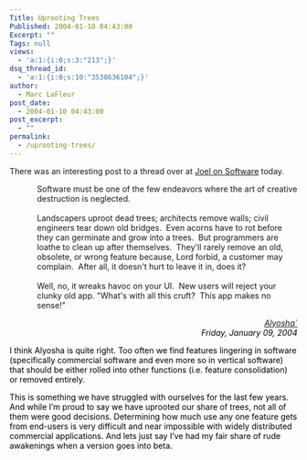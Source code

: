 ```yaml
---
Title: Uprooting Trees
Published: 2004-01-10 04:43:00
Excerpt: ""
Tags: null
views:
  - 'a:1:{i:0;s:3:"213";}'
dsq_thread_id:
  - 'a:1:{i:0;s:10:"3538636104";}'
author:
  - Marc LaFleur
post_date:
  - 2004-01-10 04:43:00
post_excerpt:
  - ""
permalink:
  - /uprooting-trees/
---
```

<div class="Section1"> <p>There was an interesting post to a thread over at <a href="http://discuss.fogcreek.com/joelonsoftware/default.asp?cmd=show&amp;ixPost=101496&amp;ixReplies=8" target="_blank">Joel on Software</a> today.</p> <p style='margin-left:.5in'><span style=''>Software must be one of the few endeavors where the art of creative destruction is neglected.<br /> <br /> Landscapers uproot dead trees; architects remove walls; civil engineers tear down old bridges.&nbsp; Even acorns have to rot before they can germinate and grow into a trees.&nbsp; But programmers are loathe to clean up after themselves.&nbsp; They'll rarely remove an old, obsolete, or wrong feature because, Lord forbid, a customer may complain.&nbsp; After all, it doesn't hurt to leave it in, does it?<br /> <br /> Well, no, it wreaks havoc on your UI.&nbsp; New users will reject your clunky old app. "What's with all this cruft?&nbsp; This app makes no sense!"</span></p> <p class="sign" align="right" style='margin-left:.5in;text-align:right'><i><font color="black"><a href="http://discuss.fogcreek.com/joelonsoftware/?cmd=newmailform&amp;ixPost=101533" title="Click to send private email">Alyosha`</a><br /> Friday, January 09, 2004</font></i></p> <p class="sign"><i><font color="black"><span style=';font-style:normal'>I think Alyosha is quite right. Too often we find features lingering in software (specifically commercial software and even more so in vertical software) that should be either rolled into other functions (i.e. feature consolidation) or removed entirely. &nbsp;&nbsp;</span></font></i></p> <p class="sign"><i><font color="black"><span style=';font-style:normal'>This is something we have struggled with ourselves for the last few years. And while I&rsquo;m proud to say we have uprooted our share of trees, not all of them were good decisions. Determining how much use any one feature gets from end-users is very difficult and near impossible with widely distributed commercial applications. And lets just say I&rsquo;ve had my fair share of rude awakenings when a version goes into beta.</span></font></i></p></div>